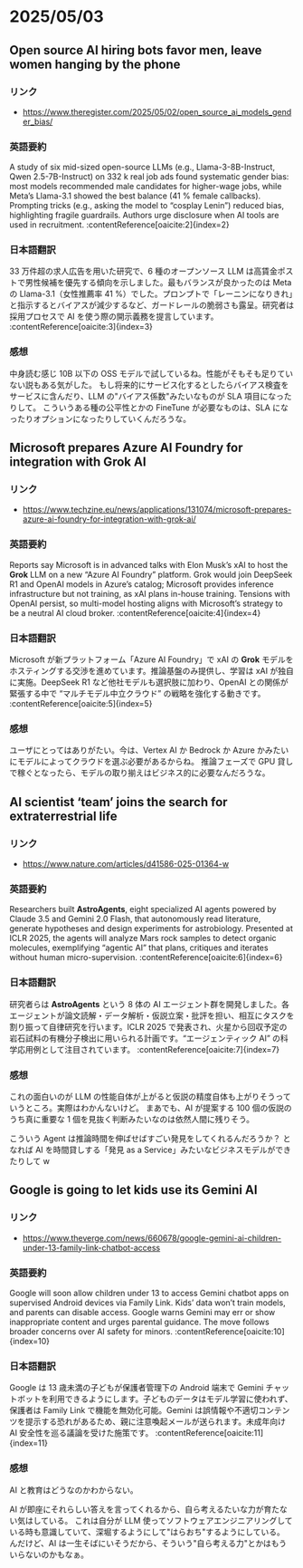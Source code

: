 # 2025/05/03

## Open source AI hiring bots favor men, leave women hanging by the phone

### リンク

- https://www.theregister.com/2025/05/02/open_source_ai_models_gender_bias/

### 英語要約

A study of six mid-sized open-source LLMs (e.g., Llama-3-8B-Instruct, Qwen 2.5-7B-Instruct) on 332 k real job ads found systematic gender bias: most models recommended male candidates for higher-wage jobs, while Meta’s Llama-3.1 showed the best balance (41 % female callbacks). Prompting tricks (e.g., asking the model to “cosplay Lenin”) reduced bias, highlighting fragile guardrails. Authors urge disclosure when AI tools are used in recruitment. :contentReference[oaicite:2]{index=2}

### 日本語翻訳

33 万件超の求人広告を用いた研究で、6 種のオープンソース LLM は高賃金ポストで男性候補を優先する傾向を示しました。最もバランスが良かったのは Meta の Llama-3.1（女性推薦率 41 %）でした。プロンプトで「レーニンになりきれ」と指示するとバイアスが減少するなど、ガードレールの脆弱さも露呈。研究者は採用プロセスで AI を使う際の開示義務を提言しています。 :contentReference[oaicite:3]{index=3}

### 感想

中身読む感じ 10B 以下の OSS モデルで試しているね。性能がそもそも足りていない説もある気がした。
もし将来的にサービス化するとしたらバイアス検査をサービスに含んだり、LLM の"バイアス係数"みたいなものが SLA 項目になったりして。
こういうある種の公平性とかの FineTune が必要なものは、SLA になったりオプションになったりしていくんだろうな。

## Microsoft prepares Azure AI Foundry for integration with Grok AI

### リンク

- https://www.techzine.eu/news/applications/131074/microsoft-prepares-azure-ai-foundry-for-integration-with-grok-ai/

### 英語要約

Reports say Microsoft is in advanced talks with Elon Musk’s xAI to host the **Grok** LLM on a new “Azure AI Foundry” platform. Grok would join DeepSeek R1 and OpenAI models in Azure’s catalog; Microsoft provides inference infrastructure but not training, as xAI plans in-house training. Tensions with OpenAI persist, so multi-model hosting aligns with Microsoft’s strategy to be a neutral AI cloud broker. :contentReference[oaicite:4]{index=4}

### 日本語翻訳

Microsoft が新プラットフォーム「Azure AI Foundry」で xAI の **Grok** モデルをホスティングする交渉を進めています。推論基盤のみ提供し、学習は xAI が独自に実施。DeepSeek R1 など他社モデルも選択肢に加わり、OpenAI との関係が緊張する中で “マルチモデル中立クラウド” の戦略を強化する動きです。 :contentReference[oaicite:5]{index=5}

### 感想

ユーザにとってはありがたい。今は、Vertex AI か Bedrock か Azure かみたいにモデルによってクラウドを選ぶ必要があるからね。
推論フェーズで GPU 貸しで稼ぐとなったら、モデルの取り揃えはビジネス的に必要なんだろうな。

## AI scientist ‘team’ joins the search for extraterrestrial life

### リンク

- https://www.nature.com/articles/d41586-025-01364-w

### 英語要約

Researchers built **AstroAgents**, eight specialized AI agents powered by Claude 3.5 and Gemini 2.0 Flash, that autonomously read literature, generate hypotheses and design experiments for astrobiology. Presented at ICLR 2025, the agents will analyze Mars rock samples to detect organic molecules, exemplifying “agentic AI” that plans, critiques and iterates without human micro-supervision. :contentReference[oaicite:6]{index=6}

### 日本語翻訳

研究者らは **AstroAgents** という 8 体の AI エージェント群を開発しました。各エージェントが論文読解・データ解析・仮説立案・批評を担い、相互にタスクを割り振って自律研究を行います。ICLR 2025 で発表され、火星から回収予定の岩石試料の有機分子検出に用いられる計画です。“エージェンティック AI” の科学応用例として注目されています。 :contentReference[oaicite:7]{index=7}

### 感想

これの面白いのが LLM の性能自体が上がると仮説の精度自体も上がりそうっていうところ。実際はわかんないけど。
まあでも、AI が提案する 100 個の仮説のうち真に重要な 1 個を見抜く判断みたいなのは依然人間に残りそう。

こういう Agent は推論時間を伸ばせばすごい発見をしてくれるんだろうか？
となれば AI を時間貸しする「発見 as a Service」みたいなビジネスモデルができたりして w

## Google is going to let kids use its Gemini AI

### リンク

- https://www.theverge.com/news/660678/google-gemini-ai-children-under-13-family-link-chatbot-access

### 英語要約

Google will soon allow children under 13 to access Gemini chatbot apps on supervised Android devices via Family Link. Kids’ data won’t train models, and parents can disable access. Google warns Gemini may err or show inappropriate content and urges parental guidance. The move follows broader concerns over AI safety for minors. :contentReference[oaicite:10]{index=10}

### 日本語翻訳

Google は 13 歳未満の子どもが保護者管理下の Android 端末で Gemini チャットボットを利用できるようにします。子どものデータはモデル学習に使われず、保護者は Family Link で機能を無効化可能。Gemini は誤情報や不適切コンテンツを提示する恐れがあるため、親に注意喚起メールが送られます。未成年向け AI 安全性を巡る議論を受けた施策です。 :contentReference[oaicite:11]{index=11}

### 感想

AI と教育はどうなのかわからない。

AI が即座にそれらしい答えを言ってくれるから、自ら考えるたいな力が育たない気はしている。
これは自分が LLM 使ってソフトウェアエンジニアリングしている時も意識していて、深堀するようにして"はらおち"するようにしている。
んだけど、AI は一生そばにいそうだから、そういう"自ら考える力"とかはもういらないのかもなぁ。
